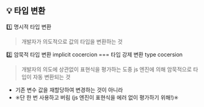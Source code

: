 ## :bulb: 타입 변환
:one: 명시적 타입 변환
> 개발자가 의도적으로 값의 타입을 변환하는 것 

:two: 암묵적 타입 변환 implicit cocercion === 타입 강제 변환 type cocersion
> 개발자의 의도에 상관없이 표현식을 평가하는 도중 js 엔진에 의해 암묵적으로 타입이 자동 변환되는 것
- 기존 변수 값을 재할당하여 변경하는 것이 아니라
- :eight_spoked_asterisk:단 한 번 사용하고 버림 (js 엔진이 표현식을 에러 없이 평가하기 위해!):eight_spoked_asterisk: 
